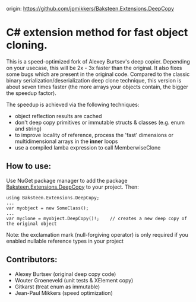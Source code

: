 origin: https://github.com/jpmikkers/Baksteen.Extensions.DeepCopy
# C# extension method for fast object cloning.

This is a speed-optimized fork of Alexey Burtsev's deep copier. Depending on your usecase, this will be 2x - 3x faster than the original. It also fixes some bugs which are present in the original code. Compared to the classic binary serialization/deserialization deep clone technique, this version is about seven times faster (the more arrays your objects contain, the bigger the speedup factor).

The speedup is achieved via the following techniques:

- object reflection results are cached
- don't deep copy primitives or immutable structs & classes (e.g. enum and string)
- to improve locality of reference, process the 'fast' dimensions or multidimensional arrays in the __inner__ loops
- use a compiled lamba expression to call MemberwiseClone

## How to use:

Use NuGet package manager to add the package [Baksteen.Extensions.DeepCopy](https://www.nuget.org/packages/Baksteen.Extensions.DeepCopy) to your project. Then:

    using Baksteen.Extensions.DeepCopy;
    ...
    var myobject = new SomeClass();
    ...
    var myclone = myobject.DeepCopy()!;    // creates a new deep copy of the original object 

Note: the exclamation mark (null-forgiving operator) is only required if you enabled nullable reference types in your project

## Contributors:
- Alexey Burtsev (original deep copy code)
- Wouter Groeneveld (unit tests & XElement copy)
- Gitkarst (treat enum as immutable)
- Jean-Paul Mikkers (speed optimization)
